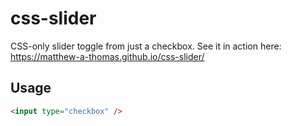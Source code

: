 # css-slider

CSS-only slider toggle from just a checkbox. See it in action here: https://matthew-a-thomas.github.io/css-slider/

## Usage

```html
<input type="checkbox" />
```
